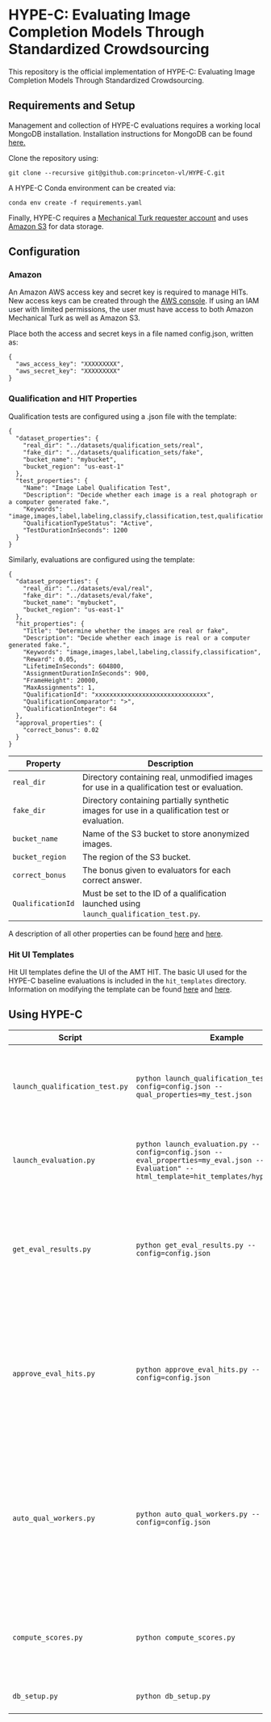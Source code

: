 
# HYPE-C: Evaluating Image Completion Models Through Standardized Crowdsourcing

This repository is the official implementation of HYPE-C: Evaluating Image Completion Models Through Standardized Crowdsourcing.

## Requirements and Setup

Management and collection of HYPE-C evaluations requires a working local MongoDB installation. Installation instructions for MongoDB can be found [here.](https://www.mongodb.com/docs/manual/installation/)

Clone the repository using:
```
git clone --recursive git@github.com:princeton-vl/HYPE-C.git
```

A HYPE-C Conda environment can be created via:

```setup
conda env create -f requirements.yaml
```

Finally, HYPE-C requires a [Mechanical Turk requester account](https://requester.mturk.com/) and uses [Amazon S3](https://aws.amazon.com/s3/) for data storage.

## Configuration

### Amazon

An Amazon AWS access key and secret key is required to manage HITs. New access keys can be created through the 
[AWS console](https://console.aws.amazon.com/iam/home?#security_credential). If using an IAM user with limited permissions, the user must have access to both Amazon Mechanical Turk as well as Amazon S3.

Place both the access and secret keys in a file named config.json, written as:

```
{
  "aws_access_key": "XXXXXXXXX",
  "aws_secret_key": "XXXXXXXXX"
}
```

### Qualification and HIT Properties

Qualification tests are configured using a .json file with the template:

```
{
  "dataset_properties": {
    "real_dir": "../datasets/qualification_sets/real",
    "fake_dir": "../datasets/qualification_sets/fake",
    "bucket_name": "mybucket",
    "bucket_region": "us-east-1"
  },
  "test_properties": {
    "Name": "Image Label Qualification Test",
    "Description": "Decide whether each image is a real photograph or a computer generated fake.",
    "Keywords": "image,images,label,labeling,classify,classification,test,qualification",
    "QualificationTypeStatus": "Active",
    "TestDurationInSeconds": 1200
  }
}
```

Similarly, evaluations are configured using the template:

```
{
  "dataset_properties": {
    "real_dir": "../datasets/eval/real",
    "fake_dir": "../datasets/eval/fake",
    "bucket_name": "mybucket",
    "bucket_region": "us-east-1"
  },
  "hit_properties": {
    "Title": "Determine whether the images are real or fake",
    "Description": "Decide whether each image is real or a computer generated fake.",
    "Keywords": "image,images,label,labeling,classify,classification",
    "Reward": 0.05,
    "LifetimeInSeconds": 604800,
    "AssignmentDurationInSeconds": 900,
    "FrameHeight": 20000,
    "MaxAssignments": 1,
    "QualificationId": "xxxxxxxxxxxxxxxxxxxxxxxxxxxxxxx",
    "QualificationComparator": ">",
    "QualificationInteger": 64
  },
  "approval_properties": {
    "correct_bonus": 0.02
  }
}
```

| Property  | Description |
| ------------- | ------------- |
| `real_dir`  | Directory containing real, unmodified images for use in a qualification test or evaluation.  |
| `fake_dir`  | Directory containing partially synthetic images for use in a qualification test or evaluation.  |
| `bucket_name`  | Name of the S3 bucket to store anonymized images.  |
| `bucket_region`  | The region of the S3 bucket.  |
| `correct_bonus`  | The bonus given to evaluators for each correct answer.  |
| `QualificationId` | Must be set to the ID of a qualification launched using `launch_qualification_test.py`. |

A description of all other properties can be found [here](https://boto3.amazonaws.com/v1/documentation/api/latest/reference/services/mturk.html#MTurk.Client.create_qualification_type) and [here](https://boto3.amazonaws.com/v1/documentation/api/latest/reference/services/mturk.html#MTurk.Client.create_hit).


### Hit UI Templates

Hit UI templates define the UI of the AMT HIT. The basic UI used for the HYPE-C baseline evaluations is included in the `hit_templates` directory. Information on modifying the template can be found [here](https://github.com/jcjohnson/simple-amt) and [here](https://jinja.palletsprojects.com/en/3.1.x/).

## Using HYPE-C

| Script | Example | Description |
| ------------- | ------------- | ------------- |
| `launch_qualification_test.py` | `python launch_qualification_test.py --config=config.json --qual_properties=my_test.json` | Launches a new qualification test and returns the qualification ID. Launches to the sandbox by default; use the `--prod` flag to launch to production. |
| `launch_evaluation.py` | `python launch_evaluation.py --config=config.json --eval_properties=my_eval.json --eval_name="My Evaluation" --html_template=hit_templates/hypec_label.html` | Launches a new evaluation. Launches to the sandbox by default; use the `--prod` flag to launch to production. |
| `get_eval_results.py` | `python get_eval_results.py --config=config.json` | Gets evaluation results and updates local database. Should be run before using `approve_eval_hits.py`. Collects results from the sandbox by default; use the `--prod` flag to collect production results. |
| `approve_eval_hits.py` | `python approve_eval_hits.py --config=config.json` | Approves all valid evaluations and disburses bonuses to workers who submitted correct answers. Invalid or duplicate evaluations are rejected. Approves results from the sandbox by default; use the `--prod` flag to approve production results. |
| `auto_qual_workers.py` | `python auto_qual_workers.py --config=config.json` | Automatically disqualifies workers who have submitted an evaluation for a specific dataset from performing another evaluation using the same dataset. Prevents duplicate evaluations. Only works with workers from the sandbox by default; use the `--prod` flag to monitor production workers. |
| `compute_scores.py` | `python compute_scores.py` | Reports HYPE-C scores for all evaluations. Reports only results from the sandbox by default; use the `--prod` flag to report production results.|
| `db_setup.py` | `python db_setup.py` | Creates indices for the HYPE-C MongoDB database. |
